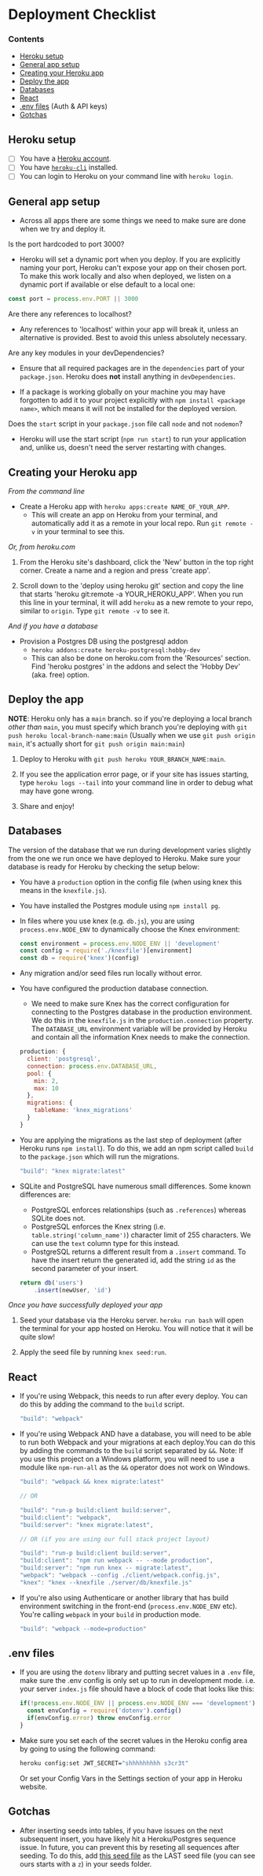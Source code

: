 # Deployment Checklist

### Contents
- [Heroku setup](#heroku-setup)
- [General app setup](#general-app-setup)
- [Creating your Heroku app](#creating-your-heroku-app)
- [Deploy the app](#deploy-the-app)
- [Databases](#databases)
- [React](#react)
- [.env files](#env-files) (Auth & API keys)
- [Gotchas](#gotchas)

## Heroku setup
- [ ] You have a [Heroku account](https://signup.heroku.com/).
- [ ] You have [`heroku-cli`](https://devcenter.heroku.com/articles/heroku-cli) installed.
- [ ] You can login to Heroku on your command line with `heroku login`.

## General app setup

- Across all apps there are some things we need to make sure are done when we try and deploy it.

Is the port hardcoded to port 3000?

- Heroku will set a dynamic port when you deploy. If you are explicitly naming your port, Heroku can't expose your app on their chosen port. To make this work locally and also when deployed, we listen on a dynamic port if available or else default to a local one:

```js
const port = process.env.PORT || 3000
```

Are there any references to localhost?

- Any references to 'localhost' within your app will break it, unless an alternative is provided. Best to avoid this unless absolutely necessary.

Are any key modules in your devDependencies?

- Ensure that all required packages are in the `dependencies` part of your `package.json`. Heroku does **not** install anything in `devDependencies`. 

- If a package is working globally on your machine you may have forgotten to add it to your project explicitly with `npm install <package name>`, which means it will not be installed for the deployed version. 

Does the `start` script in your `package.json` file call `node` and not `nodemon`?

- Heroku will use the start script (`npm run start`) to run your application and, unlike us, doesn't need the server restarting with changes.


## Creating your Heroku app

*From the command line*

- Create a Heroku app with `heroku apps:create NAME_OF_YOUR_APP`.
  - This will create an app on Heroku from your terminal, and automatically add it as a remote in your local repo. Run `git remote -v` in your terminal to see this.

*Or, from heroku.com*

1. From the Heroku site's dashboard, click the 'New' button in the top right corner. Create a name and a region and press 'create app'. 

2. Scroll down to the 'deploy using heroku git' section and copy the line that starts 'heroku git:remote -a YOUR_HEROKU_APP'. When you run this line in your terminal, it will add `heroku` as a new remote to your repo, similar to `origin`. Type `git remote -v` to see it.

*And if you have a database*

- Provision a Postgres DB using the postgresql addon
    - `heroku addons:create heroku-postgresql:hobby-dev`
    - This can also be done on heroku.com from the 'Resources' section. Find 'heroku postgres' in the addons and select the 'Hobby Dev' (aka. free) option.

## Deploy the app

**NOTE**: Heroku only has a `main` branch. so if you're deploying a local branch _other than_ `main`, you must specify which branch you're deploying with `git push heroku local-branch-name:main` (Usually when we use `git push origin main`, it's actually short for `git push origin main:main`)

1. Deploy to Heroku with `git push heroku YOUR_BRANCH_NAME:main`. 

2. If you see the application error page, or if your site has issues starting, type `heroku logs --tail` into your command line in order to debug what may have gone wrong.

3. Share and enjoy!

## Databases

The version of the database that we run during development varies slightly from the one we run once we have deployed to Heroku. Make sure your database is ready for Heroku by checking the setup below:

-  You have a `production` option in the config file (when using knex this means in the `knexfile.js`).

- You have installed the Postgres module using `npm install pg`.

- In files where you use knex (e.g. `db.js`), you are using `process.env.NODE_ENV` to dynamically choose the Knex environment:

  ```js
  const environment = process.env.NODE_ENV || 'development'
  const config = require('./knexfile')[environment]
  const db = require('knex')(config)
  ```

- Any migration and/or seed files run locally without error.

- You have configured the production database connection. 
  - We need to make sure Knex has the correct configuration for connecting to the Postgres database in the production environment. We do this in the `knexfile.js` in the `production.connection` property. The `DATABASE_URL` environment variable will be provided by Heroku and contain all the information Knex needs to make the connection.

  ```js
  production: {
    client: 'postgresql',
    connection: process.env.DATABASE_URL,
    pool: {
      min: 2,
      max: 10
    },
    migrations: {
      tableName: 'knex_migrations'
    }
  }
  ```

- You are applying the migrations as the last step of deployment (after Heroku runs `npm install`). To do this, we add an npm script called `build` to the `package.json` which will run the migrations.

  ```js
  "build": "knex migrate:latest"
  ```

- SQLite and PostgreSQL have numerous small differences. Some known differences are:
    - PostgreSQL enforces relationships (such as `.references`) whereas SQLite does not.
    - PostgreSQL enforces the Knex string (i.e. `table.string('column_name')`) character limit of 255 characters. We can use the `text` column type for this instead.
    - PostgreSQL returns a different result from a `.insert` command. To have the insert return the generated id, add the string `id` as the second parameter of your insert.

  ```js
  return db('users')
      .insert(newUser, 'id')
  ```

*Once you have successfully deployed your app*

1. Seed your database via the Heroku server. `heroku run bash` will open the terminal for your app hosted on Heroku. You will notice that it will be quite slow!

2. Apply the seed file by running `knex seed:run`.

## React

- If you're using Webpack, this needs to run after every deploy.  You can do this by adding the command to the `build` script.

  ```js
  "build": "webpack"
  ```

- If you're using Webpack AND have a database, you will need to be able to run both Webpack and your migrations at each deploy.You can do this by adding the commands to the `build` script separated by `&&`.  Note: If you use this project on a Windows platform, you will need to use a module like `npm-run-all` as the `&&` operator does not work on Windows.

  ```js
  "build": "webpack && knex migrate:latest"

  // OR

  "build": "run-p build:client build:server",
  "build:client": "webpack",
  "build:server": "knex migrate:latest",
  
  // OR (if you are using our full stack project layout)

  "build": "run-p build:client build:server",
  "build:client": "npm run webpack -- --mode production",
  "build:server": "npm run knex -- migrate:latest",
  "webpack": "webpack --config ./client/webpack.config.js",
  "knex": "knex --knexfile ./server/db/knexfile.js"
  ```

- If you're also using Authenticare or another library that has build environment switching in the front-end (`process.env.NODE_ENV` etc). You're calling `webpack` in your `build` in production mode.

  ```js
  "build": "webpack --mode=production"
  ```


## .env files

- If you are using the `dotenv` library and putting secret values in a `.env` file, make sure the .env config is only set up to run in development mode. i.e. your server `index.js` file should have a block of code that looks like this:

  ```js
  if(!process.env.NODE_ENV || process.env.NODE_ENV === 'development') {
    const envConfig = require('dotenv').config()
    if(envConfig.error) throw envConfig.error
  }
  ```

- Make sure you set each of the secret values in the Heroku config area by going to using the following command:

  ```sh
  heroku config:set JWT_SECRET="shhhhhhhhh s3cr3t"
  ```

  Or set your Config Vars in the Settings section of your app in Heroku website.

## Gotchas

- After inserting seeds into tables, if you have issues on the next subsequent insert, you have likely hit a Heroku/Postgres sequence issue.  In future, you can prevent this by reseting all sequences after seeding. To do this, add [this seed file](./resources/z_resetSequences.js) as the LAST seed file (you can see ours starts with a `z`) in your seeds folder.  

